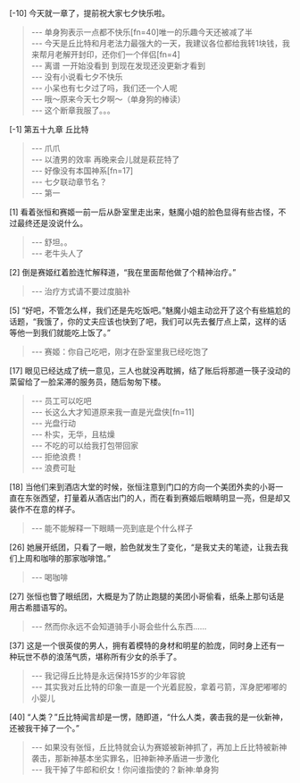 
[-10] 今天就一章了，提前祝大家七夕快乐啦。
>--- 单身狗表示一点都不快乐[fn=40]唯一的乐趣今天还被减了半<br>
>--- 今天是丘比特和月老法力最强大的一天，我建议各位都给我转1块钱，我来帮月老解开封印，还你们一个伴侣[fn=4]<br>
>--- 离谱 一开始没看到 到现在发现还没更新才看到<br>
>--- 没有小说看七夕不快乐<br>
>--- 小呆也有七夕过了吗，我们还一个人呢<br>
>--- 哦～原来今天七夕啊～（单身狗的棒读）<br>
>--- 这个断章我服了。。。<br>

[-1] 第五十九章 丘比特
>--- 爪爪<br>
>--- 以渣男的效率 再晚来会儿就是萩芘特了<br>
>--- 好像没有本国神系[fn=17]<br>
>--- 七夕联动章节名？<br>
>--- 第一<br>

[1] 看着张恒和赛姬一前一后从卧室里走出来，魅魔小姐的脸色显得有些古怪，不过最终还是没说什么。
>--- 舒坦。。<br>
>--- 老牛头人了<br>

[2] 倒是赛姬红着脸连忙解释道，“我在里面帮他做了个精神治疗。”
>--- 治疗方式请不要过度脑补<br>

[5] “好吧，不管怎么样，我们还是先吃饭吧。”魅魔小姐主动岔开了这个有些尴尬的话题，“我饿了，你的丈夫应该也快到了吧，我们可以先去餐厅点上菜，这样的话等他一到我们就能吃上饭了。”
>--- 赛姬：你自己吃吧，刚才在卧室里我已经吃饱了<br>

[17] 眼见已经达成了统一意见，三人也就没再耽搁，结了账后将那道一筷子没动的菜留给了一脸呆滞的服务员，随后匆匆下楼。
>--- 员工可以吃吧<br>
>--- 长这么大才知道原来我一直是光盘侠[fn=11]<br>
>--- 光盘行动<br>
>--- 朴实，无华，且枯燥<br>
>--- 不吃的可以给我打包带回家<br>
>--- 拒绝浪费！<br>
>--- 浪费可耻<br>

[18] 当他们来到酒店大堂的时候，张恒注意到门口的方向一个美团外卖的小哥一直在东张西望，打量着从酒店出门的人，而在看到赛姬后眼睛明显一亮，但是却又装作不在意的样子。
>--- 能不能解释一下眼睛一亮到底是个什么样子<br>

[26] 她展开纸团，只看了一眼，脸色就发生了变化，“是我丈夫的笔迹，让我去我们上周和咖啡的那家咖啡馆。”
>--- 喝咖啡<br>

[27] 张恒也瞥了眼纸团，大概是为了防止跑腿的美团小哥偷看，纸条上那句话是用古希腊语写的。
>--- 然而你永远不会知道骑手小哥会些什么东西……<br>

[37] 这是一个很英俊的男人，拥有着模特的身材和明星的脸庞，同时身上还有一种玩世不恭的浪荡气质，堪称所有少女的杀手了。
>--- 我记得丘比特是永远保持15岁的少年容貌<br>
>--- 其实我对丘比特的印象一直是一个光着屁股，拿着弓箭，浑身肥嘟嘟的小婴儿<br>

[40] “人类？”丘比特闻言却是一愣，随即道，“什么人类，袭击我的是一伙新神，还被我干掉了一个。”
>--- 如果没有张恒，丘比特就会认为赛姬被新神抓了，再加上丘比特被新神袭击，那新神基本坐实罪名，旧神新神矛盾进一步激化<br>
>--- 我干掉了牛郎和织女！你问谁指使的？新神:单身狗<br>
